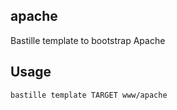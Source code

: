 ## apache
Bastille template to bootstrap Apache

## Usage
```shell
bastille template TARGET www/apache
```
